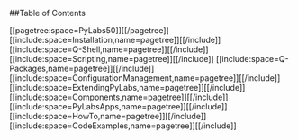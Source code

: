 ##Table of Contents

[[pagetree:space=PyLabs50]][[/pagetree]]
[[include:space=Installation,name=pagetree]][[/include]]
[[include:space=Q-Shell,name=pagetree]][[/include]]
[[include:space=Scripting,name=pagetree]][[/include]]
[[include:space=Q-Packages,name=pagetree]][[/include]]
[[include:space=ConfigurationManagement,name=pagetree]][[/include]]
[[include:space=ExtendingPyLabs,name=pagetree]][[/include]]
[[include:space=Components,name=pagetree]][[/include]]
[[include:space=PyLabsApps,name=pagetree]][[/include]]
[[include:space=HowTo,name=pagetree]][[/include]]
[[include:space=CodeExamples,name=pagetree]][[/include]]